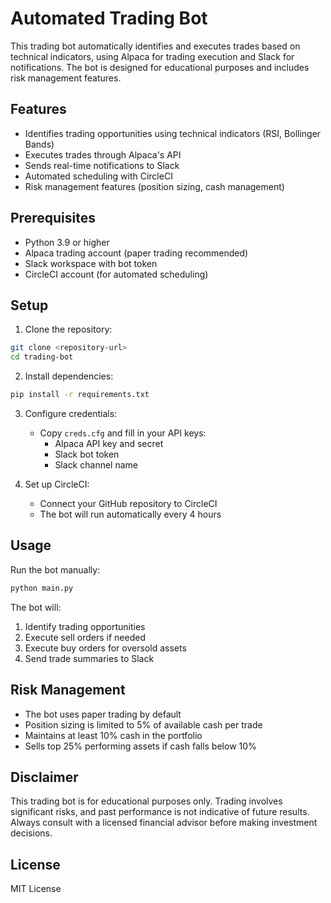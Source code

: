 # Automated Trading Bot

This trading bot automatically identifies and executes trades based on technical indicators, using Alpaca for trading execution and Slack for notifications. The bot is designed for educational purposes and includes risk management features.

## Features

- Identifies trading opportunities using technical indicators (RSI, Bollinger Bands)
- Executes trades through Alpaca's API
- Sends real-time notifications to Slack
- Automated scheduling with CircleCI
- Risk management features (position sizing, cash management)

## Prerequisites

- Python 3.9 or higher
- Alpaca trading account (paper trading recommended)
- Slack workspace with bot token
- CircleCI account (for automated scheduling)

## Setup

1. Clone the repository:
```bash
git clone <repository-url>
cd trading-bot
```

2. Install dependencies:
```bash
pip install -r requirements.txt
```

3. Configure credentials:
   - Copy `creds.cfg` and fill in your API keys:
     - Alpaca API key and secret
     - Slack bot token
     - Slack channel name

4. Set up CircleCI:
   - Connect your GitHub repository to CircleCI
   - The bot will run automatically every 4 hours

## Usage

Run the bot manually:
```bash
python main.py
```

The bot will:
1. Identify trading opportunities
2. Execute sell orders if needed
3. Execute buy orders for oversold assets
4. Send trade summaries to Slack

## Risk Management

- The bot uses paper trading by default
- Position sizing is limited to 5% of available cash per trade
- Maintains at least 10% cash in the portfolio
- Sells top 25% performing assets if cash falls below 10%

## Disclaimer

This trading bot is for educational purposes only. Trading involves significant risks, and past performance is not indicative of future results. Always consult with a licensed financial advisor before making investment decisions.

## License

MIT License 